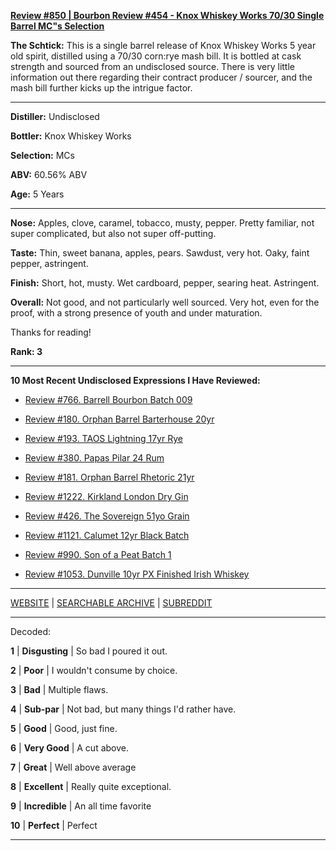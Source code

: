 
[**Review #850 | Bourbon Review #454 - Knox Whiskey Works 70/30 Single Barrel MC"s Selection**]( https://t8ke.review/review-850-knox-whiskey-workd-70-30-single-barrel-mcs-selection/)

**The Schtick:** This is a single barrel release of Knox Whiskey Works 5 year old spirit, distilled using a 70/30 corn:rye mash bill. It is bottled at cask strength and sourced from an undisclosed source. There is very little information out there regarding their contract producer / sourcer, and the mash bill further kicks up the intrigue factor. 

-----

**Distiller:** Undisclosed

**Bottler:** Knox Whiskey Works

**Selection:** MCs

**ABV:** 60.56% ABV

**Age:** 5 Years 

-----

**Nose:**   Apples, clove, caramel, tobacco, musty, pepper. Pretty familiar, not super complicated, but also not super off-putting. 

**Taste:** Thin, sweet banana, apples, pears. Sawdust, very hot. Oaky, faint pepper, astringent. 

**Finish:** Short, hot, musty. Wet cardboard, pepper, searing heat. Astringent. 

**Overall:** Not good, and not particularly well sourced. Very hot, even for the proof, with a strong presence of youth and under maturation. 

Thanks for reading!

**Rank: 3**

----- 

**10 Most Recent Undisclosed Expressions I Have Reviewed:** 

- [Review #766. Barrell Bourbon Batch 009]( https://t8ke.review/review-766-barrell-bourbon-batch-009/) 

- [Review #180. Orphan Barrel Barterhouse 20yr]( https://t8ke.review/review-180-orphan-barrel-barterhouse-20yr-re-review/) 

- [Review #193. TAOS Lightning 17yr Rye]( https://t8ke.review/review-193-cerain-st-vain-lightning-kl-17yr-rye/) 

- [Review #380. Papas Pilar 24 Rum]( https://t8ke.review/review-380-papas-pilar-24/) 

- [Review #181. Orphan Barrel Rhetoric 21yr]( https://t8ke.review/review-181-orphan-barrel-rhetoric-21yr-re-review/) 

- [Review #1222. Kirkland London Dry Gin]( https://t8ke.review/review-1222-kirkland-london-dry-gin) 

- [Review #426. The Sovereign 51yo Grain]( https://t8ke.review/review-426-sovereign51grain/) 

- [Review #1121. Calumet 12yr Black Batch]( https://t8ke.review/review-1121-calumet-12yr-black-batch-single-rack-bourbon/) 

- [Review #990. Son of a Peat Batch 1]( https://t8ke.review/review-990-son-of-a-peat-batch-1/) 

- [Review #1053. Dunville 10yr PX Finished Irish Whiskey]( https://t8ke.review/review-1053-dunville-10yr-px-finished-irish-whiskey/) 

-----

[WEBSITE](https://t8ke.review) | [SEARCHABLE ARCHIVE](https://t8ke.review/review-archive/) | [SUBREDDIT](https://reddit.com/r/t8kereviews)

-----

Decoded:

**1** | **Disgusting** | So bad I poured it out.

**2** | **Poor** | I wouldn't consume by choice.

**3** | **Bad** | Multiple flaws.

**4** | **Sub-par** | Not bad, but many things I'd rather have.

**5** | **Good** | Good, just fine.

**6** | **Very Good** | A cut above.

**7** | **Great** | Well above average

**8** | **Excellent** | Really quite exceptional.

**9** | **Incredible** | An all time favorite

**10** | **Perfect** | Perfect

----

